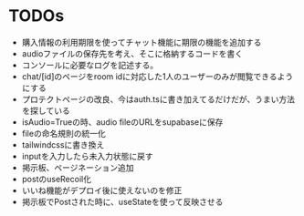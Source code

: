 # TODOs

* 購入情報の利用期限を使ってチャット機能に期限の機能を追加する
* audioファイルの保存先を考え、そこに格納するコードを書く
* コンソールに必要なログを記述する。
* chat/[id]のページをroom idに対応した1人のユーザーのみが閲覧できるようにする
* プロテクトページの改良、今はauth.tsに書き加えてるだけだが、うまい方法を探している
* isAudio=Trueの時、audio fileのURLをsupabaseに保存
* fileの命名規則の統一化
* tailwindcssに書き換え
* inputを入力したら未入力状態に戻す
* 掲示板、ページネーション追加
* postのuseRecoil化
* いいね機能がデプロイ後に使えないのを修正
* 掲示板でPostされた時に、useStateを使って反映させる